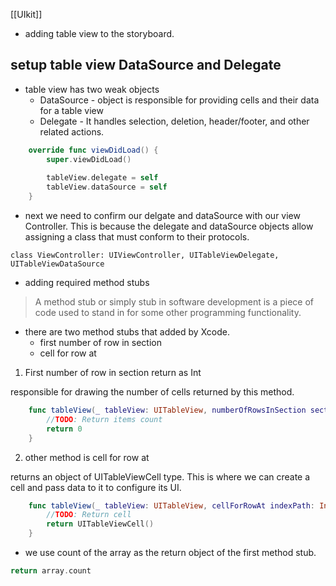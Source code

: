 [[UIkit]]

- adding table view to the storyboard. 

## setup table view DataSource and Delegate 

- table view has two weak objects 
	- DataSource - object is responsible for providing cells and their data for a table view
	- Delegate - It handles selection, deletion, header/footer, and other related actions.

``` swift
    override func viewDidLoad() {
        super.viewDidLoad()
        
        tableView.delegate = self
        tableView.dataSource = self
    }
```	

- next we need to confirm our delgate and dataSource with our view Controller. This is because the delegate and dataSource objects allow assigning a class that must conform to their protocols.

``` 
class ViewController: UIViewController, UITableViewDelegate, UITableViewDataSource

```
- adding required method stubs 

> A method stub or simply stub in software development is a piece of code used to stand in for some other programming functionality.

- there are two method stubs that added by Xcode.
	- first number of row in section 
	- cell for row at 

1. First number of row in section return as Int

responsible for drawing the number of cells returned by this method.

``` swift
    func tableView(_ tableView: UITableView, numberOfRowsInSection section: Int) -> Int {
        //TODO: Return items count
        return 0
    }

```

2. other method is cell for row at 

returns an object of UITableViewCell type. This is where we can create a cell and pass data to it to configure its UI.

``` swift
    func tableView(_ tableView: UITableView, cellForRowAt indexPath: IndexPath) -> UITableViewCell {
        //TODO: Return cell
        return UITableViewCell()
    }
```

- we use count of the array as the return object of the first method stub.

``` swift
return array.count
```